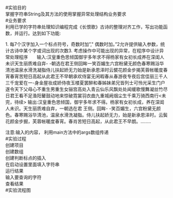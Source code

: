 #实验目的  
掌握字符串String及其方法的使用掌握异常处理结构业务要求  
#业务要求  
利用已学的字符串处理知识编程完成《长恨歌》古诗的整理对齐工作，写出功能函数，并运行。达到如下功能:

1. 每7个汉字加入一个标点符号，奇数时加”," 偶数时加。”2允许提供输入参数，统计古诗中某个字或词出现的次数3. 考虑操作中可能出现的异常，在程序中设计异常处理程序
      输入:汉皇重色思倾国御宇多年求不得杨家有女初长成养在深闺人未识天生丽质难自弃- -朝选在君王侧回眸一笑百媚生六宫粉黛无颜色春寒赐浴华清池温泉水滑洗凝脂侍儿扶起娇无力始是新承恩泽时云襞花颜金步揭芙蓉帐暖度春宵春宵苦短日高起从此君王不早朝承欢侍宴无闲暇春从春游夜专夜后宫佳丽三千人三千宠爱在一-身金屋妆成娇侍夜玉楼夏罢醉和春姊妹弟兄皆列士可怜光采生门户遂令天下父母心不重生男重生女骊宫高处入青云仙乐风飘处处闻缓歌慢舞凝丝竹尽日君王看不足渔阳鼙鼓动地来惊破霓裳羽衣曲九重城阙烟尘生千乘万骑西南行<未完，待续>
输出:汉皇重色思倾国，御宇多年求不得。杨家有女初长成，养在深闺人未识。天生丽质难自弃，一朝选在君 王侧。回眸- -笑百媚生，六宫粉黛无颜色。春寒赐浴华清池，温泉水滑洗凝脂。侍儿扶起娇无力，始是新承恩泽时。云鬓花颜金步掘，芙蓉帐暖度春宵。春肖苦短日高起，从此君王不早朗。........

注意:输入的内容， 利用main方法中的args数组传递  
#实验过程  
创建项目  
创建数组  
创建判断标点的插入  
在启动设置里面填入字符串  
运行结果  
输入要查询的字符  
查看结果  
#实验流程图  

